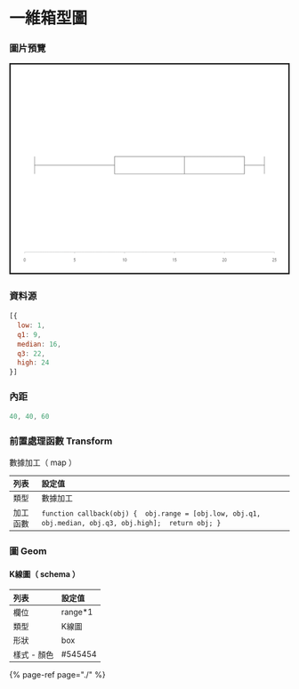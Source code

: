 # 一維箱型圖

### 圖片預覽

![&#x25B2;  &#x4E00;&#x7DAD;&#x7BB1;&#x578B;&#x5716;](../../.gitbook/assets/yi-wei-xiang-xing-tu.png)

### 資料源

```javascript
[{
  low: 1,
  q1: 9,
  median: 16,
  q3: 22,
  high: 24
}]
```



### 內距

```javascript
40, 40, 60
```



### 前置處理函數 Transform

數據加工（ map ）

| 列表 | 設定值 |
| :--- | :--- |
| 類型 | 數據加工 |
| 加工函數 | `function callback(obj) {  obj.range = [obj.low, obj.q1, obj.median, obj.q3, obj.high];  return obj; }` |



### 圖 Geom

#### K線圖（ schema ）

| 列表 | 設定值 |
| :--- | :--- |
| 欄位 | range\*1 |
| 類型 | K線圖 |
| 形狀 | box |
| 樣式 - 顏色 | \#545454 |



{% page-ref page="./" %}



